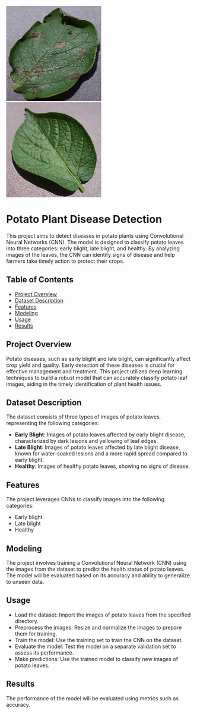 ![early](https://github.com/Dhruv3004/Potato-Disease-Prediction/blob/main/0a47f32c-1724-4c8d-bfe4-986cedd3587b___RS_Early.B%208001.JPG?raw=true)
![healthy](https://github.com/Dhruv3004/Potato-Disease-Prediction/blob/main/0b3e5032-8ae8-49ac-8157-a1cac3df01dd___RS_HL%201817.JPG?raw=true)

# Potato Plant Disease Detection

This project aims to detect diseases in potato plants using Convolutional Neural Networks (CNN). The model is designed to classify potato leaves into three categories: early blight, late blight, and healthy. By analyzing images of the leaves, the CNN can identify signs of disease and help farmers take timely action to protect their crops.

## Table of Contents

- [Project Overview](#project-overview)
- [Dataset Description](#dataset-description)
- [Features](#features)
- [Modeling](#modeling)
- [Usage](#usage)
- [Results](#results)


## Project Overview

Potato diseases, such as early blight and late blight, can significantly affect crop yield and quality. Early detection of these diseases is crucial for effective management and treatment. This project utilizes deep learning techniques to build a robust model that can accurately classify potato leaf images, aiding in the timely identification of plant health issues.

## Dataset Description

The dataset consists of three types of images of potato leaves, representing the following categories:

- **Early Blight**: Images of potato leaves affected by early blight disease, characterized by dark lesions and yellowing of leaf edges.
- **Late Blight**: Images of potato leaves affected by late blight disease, known for water-soaked lesions and a more rapid spread compared to early blight.
- **Healthy**: Images of healthy potato leaves, showing no signs of disease.

## Features

The project leverages CNNs to classify images into the following categories:

- Early blight
- Late blight
- Healthy

## Modeling

The project involves training a Convolutional Neural Network (CNN) using the images from the dataset to predict the health status of potato leaves. The model will be evaluated based on its accuracy and ability to generalize to unseen data.

## Usage

- Load the dataset: Import the images of potato leaves from the specified directory.
- Preprocess the images: Resize and normalize the images to prepare them for training.
- Train the model: Use the training set to train the CNN on the dataset.
- Evaluate the model: Test the model on a separate validation set to assess its performance.
- Make predictions: Use the trained model to classify new images of potato leaves.

## Results

The performance of the model will be evaluated using metrics such as accuracy.
